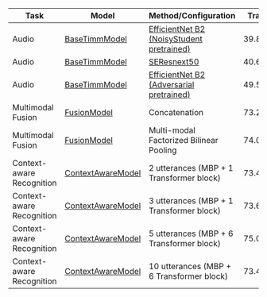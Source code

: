 | Task | Model | Method/Configuration | Train | Validation | Test |  
| --- | --- | --- | --- | --- | --- |  
| Audio | [BaseTimmModel](libs/models/baseline.py) | [EfficientNet B2 (NoisyStudent pretrained)](https://pastebin.com/TQGUPUdi) | 39.88 | 37.67 | **39.54** |  
| Audio | [BaseTimmModel](libs/models/baseline.py) | [SEResnext50](https://pastebin.com/DmFbzYXm) | 40.60 | 38.34 | **41.63** |  
| Audio | [BaseTimmModel](libs/models/baseline.py) | [EfficientNet B2 (Adversarial pretrained)](https://pastebin.com/w18ZFitq) | 49.54 | 38.77 | **41.97** |  
| Multimodal Fusion | [FusionModel](libs/models/fusion/multimodal_fusion.py) | Concatenation | 73.222 | 64.716 | **66.152** |  
| Multimodal Fusion | [FusionModel](libs/models/fusion/multimodal_fusion.py) | Multi-modal Factorized Bilinear Pooling | 74.09 | 64.85 | **66.054** |  
| Context-aware Recognition | [ContextAwareModel](libs/models/context_aware.py) | 2 utterances (MBP + 1 Transformer block) | 73.45 | 64.208 | **65.432** |  
| Context-aware Recognition | [ContextAwareModel](libs/models/context_aware.py) | 3 utterances (MBP + 1 Transformer block) | 73.658 | 64.552 | **65.806** |  
| Context-aware Recognition | [ContextAwareModel](libs/models/context_aware.py) | 5 utterances (MBP + 6 Transformer block) | 75.024 | 65.4 | **66.03** |  
| Context-aware Recognition | [ContextAwareModel](libs/models/context_aware.py) | 10 utterances (MBP + 6 Transformer block) | 73.44 | 62.98 | **65.16** |  